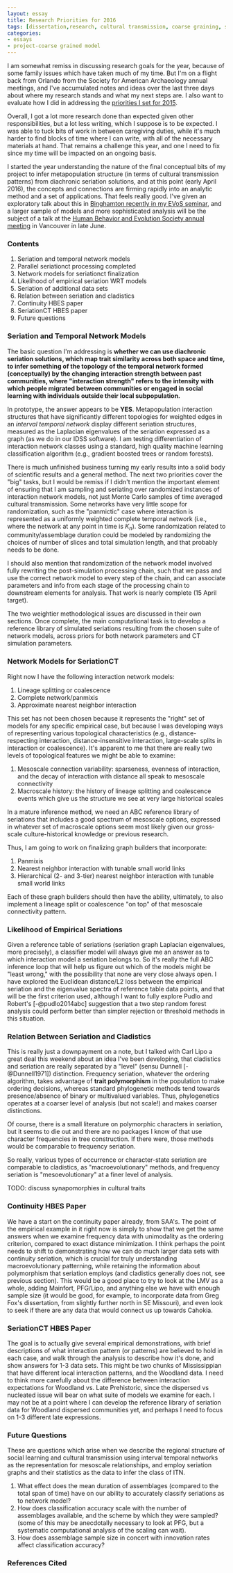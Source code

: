 ```yaml
---
layout: essay
title: Research Priorities for 2016
tags: [dissertation,research, cultural transmission, coarse graining, seriation]
categories: 
- essays
- project-coarse grained model
---
```


I am somewhat remiss in discussing research goals for the year, because of some family issues which have taken much of my time.  But I'm on a flight back from Orlando from the Society for American Archaeology annual meetings, and I've accumulated notes and ideas over the last three days about where my research stands and what my next steps are.  I also want to evaluate how I did 
in addressing the [priorities I set for 2015](/essays/2015/01/01/research-priorities-2015.html).  

Overall, I got a lot more research done than expected given other responsibilities, but a lot less writing, which I suppose is to be expected.  I was able to tuck bits of work in between caregiving duties, while it's much harder to find blocks of time where I can write, with all of the necessary materials at hand.  That remains a challenge this year, and one I need to fix since my time will be impacted on an ongoing basis.  

I started the year understanding the nature of the final conceptual bits of my project to infer metapopulation structure (in terms of cultural transmission patterns) from diachronic seriation solutions, and at this point (early April 2016), the concepts and connections are firming rapidly into an analytic method and a set of applications.  That feels really good.  I've given an exploratory talk about this in [Binghamton recently in my EVoS seminar](/essays/2016/03/22/evos-seminar-series-binghamton.html), and a larger sample of models and more sophisticated analysis will be the subject of a talk at the [Human Behavior and Evolution Society annual meeting](http://www.hbes.com/hbes2016) in Vancouver in late June.   


### Contents ###

1.  Seriation and temporal network models
1.  Parallel seriationct processing completed
1.  Network models for seriationct finalization
1.  Likelihood of empirical seriation WRT models
1.  Seriation of additional data sets
1.  Relation between seriation and cladistics
1.  Continuity HBES paper
1.  SeriationCT HBES paper
1.  Future questions


### Seriation and Temporal Network Models ###

The basic question I'm addressing is __whether we can use diachronic seriation solutions, which map trait similarity across both space and time, to infer something of the topology of the temporal network formed (conceptually) by the changing interaction strength between past communities, where "interaction strength" refers to the intensity with which people migrated between communities or engaged in social learning with individuals outside their local subpopulation.__

In prototype, the answer appears to be __YES__.  Metapopulation interaction structures that have significantly different topologies for weighted edges in an _interval temporal network_ display different seriation structures, measured as the Laplacian eigenvalues of the seriation expressed as a graph (as we do in our IDSS software).  I am testing differentiation of interaction network classes using a standard, high quality machine learning classification algorithm (e.g., gradient boosted trees or random forests).  

There is much unfinished business turning my early results into a solid body of scientific results and a general method.  The next two priorities cover the "big" tasks, but I would be remiss if I didn't mention the important element of ensuring that I am sampling and seriating over randomized instances of interaction network models, not just Monte Carlo samples of time averaged cultural transmission.  Some networks have very little scope for randomization, such as the "panmictic" case where interaction is represented as a uniformly weighted complete temporal network (i.e., where the network at any point in time is $K_n$).  Some randomization related to community/assemblage duration could be modeled by randomizing the choices of number of slices and total simulation length, and that probably needs to be done.  

I should also mention that randomization of the network model involved fully rewriting the post-simulation processing chain, such that we pass and use the correct network model to every step of the chain, and can associate parameters and info from each stage of the processing chain to downstream elements for analysis.  That work is nearly complete (15 April target).  

The two weightier methodological issues are discussed in their own sections.  Once complete, the main computational task is to develop a reference library of simulated seriations resulting from the chosen suite of network models, across priors for both network parameters and CT simulation parameters.  

### Network Models for SeriationCT ###

Right now I have the following interaction network models:

1.  Lineage splitting or coalescence
1.  Complete network/panmixis
1.  Approximate nearest neighbor interaction

This set has not been chosen because it represents the "right" set of models for any specific empirical case, but because I was developing ways of representing various topological characteristics (e.g., distance-respecting interaction, distance-insensitive interaction, large-scale splits in interaction or coalescence).  It's apparent to me that there are really two levels of topological features we might be able to examine:

1.  Mesoscale connection variability:  sparseness, evenness of interaction, and the decay of interaction with distance all speak to mesoscale connectivity
1.  Macroscale history:  the history of lineage splitting and coalescence events which give us the structure we see at very large historical scales

In a mature inference method, we need an ABC reference library of seriations that includes a good spectrum of mesoscale options, expressed in whatever set of macroscale options seem most likely given our gross-scale culture-historical knowledge or previous research.

Thus, I am going to work on finalizing graph builders that incorporate:

1.  Panmixis
1.  Nearest neighbor interaction with tunable small world links
1.  Hierarchical (2- and 3-tier) nearest neighbor interaction with tunable small world links

Each of these graph builders should then have the ability, ultimately, to also implement a lineage split or coalescence "on top" of that mesoscale connectivity pattern.  


### Likelihood of Empirical Seriations ###

Given a reference table of seriations (seriation graph Laplacian eigenvalues, more precisely), a classifier model will always give me an answer as to which interaction model a seriation belongs to.  So it's really the full ABC inference loop that will help us figure out which of the models might be "least wrong," with the possibility that none are very close always open.  I have explored the Euclidean distance/L2 loss between the empirical seriation and the eigenvalue spectra of reference table data points, and that will be the first criterion used, although I want to fully explore Pudlo and Robert's [-@pudlo2014abc] suggestion that a two step random forest analysis could perform better than simpler rejection or threshold methods in this situation.  

### Relation Between Seriation and Cladistics ###

This is really just a downpayment on a note, but I talked with Carl Lipo a great deal this weekend about an idea I've been developing, that cladistics and seriation are really separated by a "level" (sensu Dunnell [-@Dunnell1971]) distinction.  Frequency seriation, whatever the ordering algorithm, takes advantage of __trait polymorphism__ in the population to make ordering decisions, whereas standard phylogenetic methods tend towards presence/absence of binary or multivalued variables.  Thus, phylogenetics operates at a coarser level of analysis (but not scale!) and makes coarser distinctions.  

Of course, there is a small literature on polymorphic characters in seriation, but it seems to die out and there are no packages I know of that use character frequencies in tree construction.  If there were, those methods would be comparable to frequency seriation.

So really, various types of occurrence or character-state seriation are comparable to cladistics, as "macroevolutionary" methods, and frequency seriation is "mesoevolutionary" at a finer level of analysis.  

TODO:  discuss synapomorphies in cultural traits

### Continuity HBES Paper ###

We have a start on the continuity paper already, from SAA's.  The point of the empirical example in it right now is simply to show that we get the same answers when we examine frequency data with unimodality as the ordering criterion, compared to exact distance minimization.  I think perhaps the point needs to shift to demonstrating how we can do much larger data sets with continuity seriation, which is crucial for truly understanding macroevolutionary patterning, while retaining the information about polymorphism that seriation employs (and cladistics generally does not, see previous section).  This would be a good place to try to look at the LMV as a whole, adding Mainfort, PFG/Lipo, and anything else we have with enough sample size (it would be good, for example, to incorporate data from Greg Fox's dissertation, from slightly further north in SE Missouri), and even look to seek if there are any data that would connect us up towards Cahokia.  

### SeriationCT HBES Paper ###

The goal is to actually give several empirical demonstrations, with brief descriptions of what interaction pattern (or patterns) are believed to hold in each case, and walk through the analysis to describe how it's done, and show answers for 1-3 data sets.  This might be two chunks of Mississippian that have different local interaction patterns, and the Woodland data.  I need to think more carefully about the difference between interaction expectations for Woodland vs. Late Prehistoric, since the dispersed vs nucleated issue will bear on what suite of models we examine for each.  I may not be at a point where I can develop the reference library of seriation data for Woodland dispersed communities yet, and perhaps I need to focus on 1-3 different late expressions.  



### Future Questions ###

These are questions which arise when we describe the regional structure of social learning and cultural transmission using interval temporal networks as the representation for mesoscale relationships, and employ seriation graphs and their statistics as the data to infer the class of ITN.  

1.  What effect does the mean duration of assemblages (compared to the total span of time) have on our ability to accurately classify seriations as to network model?
1.  How does classification accuracy scale with the number of assemblages available, and the scheme by which they were sampled?  (some of this may be anecdotally necessary to look at PFG, but a systematic computational analysis of the scaling can wait).  
1.  How does assemblage sample size in concert with innovation rates affect classification accuracy?   


### References Cited ###



